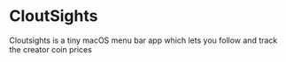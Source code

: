 # CloutSights
Cloutsights is a tiny macOS menu bar app which lets you follow and track the creator coin prices
